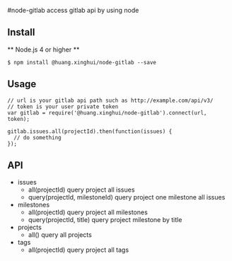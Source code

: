 #node-gitlab
access gitlab api by using node

## Install

** Node.js 4 or higher **

    $ npm install @huang.xinghui/node-gitlab --save

## Usage

    // url is your gitlab api path such as http://example.com/api/v3/
    // token is your user private token
    var gitlab = require('@huang.xinghui/node-gitlab').connect(url, token);

    gitlab.issues.all(projectId).then(function(issues) {
      // do something
    });

## API

- issues
    - all(projectId)
        query project all issues
    - query(projectId, milestoneId)
        query project one milestone all issues
- milestones
    - all(projectId)
        query project all milestones
    - query(projectId, title)
        query project milestone by title
- projects
    - all()
        query all projects
- tags
    - all(projectId)
        query project all tags
